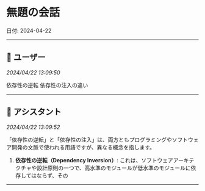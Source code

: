 # 無題の会話

日付: 2024-04-22

---

## 👤 ユーザー
*2024/04/22 13:09:50*

依存性の逆転 依存性の注入の違い

---

## 🤖 アシスタント
*2024/04/22 13:09:52*

「依存性の逆転」と「依存性の注入」は、両方ともプログラミングやソフトウェア開発の文脈で使われる用語ですが、異なる概念を指します。

1. **依存性の逆転（Dependency Inversion）**:
   これは、ソフトウェアアーキテクチャや設計原則の一つで、高水準のモジュールが低水準のモジュールに依存してはならず、その

---
